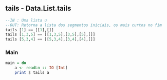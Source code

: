 ## tails - Data.List.tails
[](solver.hs)
```hs
--IN : Uma lista u
--OUT: Retorna a lista dos segmentos iniciais, os mais curtos no fim
tails [1] == [[1],[]]
tails [1,3,5] == [[1,3,5],[3,5],[5],[]] 
tails [5,3,4] == [[5,3,4],[3,4],[4],[]]
```


<!--MAIN_BEGIN-->
### Main
```hs
main = do
    a <- readLn :: IO [Int]
    print $ tails a

```
<!--MAIN_END-->
